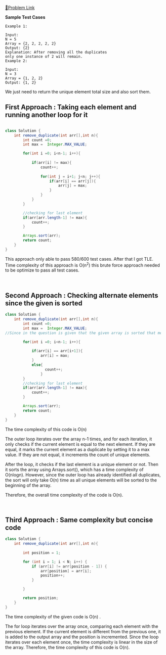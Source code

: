 [📍Problem Link](https://practice.geeksforgeeks.org/problems/remove-duplicate-elements-from-sorted-array/1?utm_source=youtube&utm_medium=collab_striver_ytdescription&utm_campaign=remove-duplicate-elements-from-sorted-array)

**Sample Test Cases**
```
Example 1:

Input:
N = 5
Array = {2, 2, 2, 2, 2}
Output: {2}
Explanation: After removing all the duplicates 
only one instance of 2 will remain.
Example 2:

Input:
N = 3
Array = {1, 2, 2}
Output: {1, 2}
```
We just need to return the unique element total size and also sort them.

## First Approach : Taking each element and running another loop for it

```java

class Solution {
    int remove_duplicate(int arr[],int n){
        int count =0;
        int max =  Integer.MAX_VALUE;

        for(int i =0; i<n-1; i++){
            
            if(arr[i] != max){
                count++;
                
                for(int j = i+1; j<n; j++){
                    if(arr[i] == arr[j]){
                        arr[j] = max;
                    }
                }  
            }
        }

        //checking for last element
        if(arr[arr.length-1] != max){
            count++;
        }

        Arrays.sort(arr);
        return count;
    }
}

```

This approach only able to pass 580/600 test cases. After that I got TLE. <br>
Time complexity of this approach is O(n<sup>2</sup>) 
this brute force approach needed to be optimize to pass all test cases.

<br>

## Second Approach : Checking alternate elements since the given is sorted

```java
class Solution {
    int remove_duplicate(int arr[],int n){
        int count =0;
        int max =  Integer.MAX_VALUE;
//Since in the question is given that the given array is sorted that means all duplicates going to be consistent

        for(int i =0; i<n-1; i++){
            
            if(arr[i] == arr[i+1]){
                arr[i] = max;
            }
            else{
                  count++;
                }
        }
        //checking for last element
        if(arr[arr.length-1] != max){
            count++;
        }

        Arrays.sort(arr);
        return count;
    }
}
```


The time complexity of this code is O(n)

The outer loop iterates over the array n-1 times, and for each iteration, it only checks if the current element is equal to the next element. If they are equal, it marks the current element as a duplicate by setting it to a max value. If they are not equal, it increments the count of unique elements.

After the loop, it checks if the last element is a unique element or not. Then it sorts the array using Arrays.sort(), which has a time complexity of O(nlogn). However, since the outer loop has already identified all duplicates, the sort will only take O(n) time as all unique elements will be sorted to the beginning of the array.

Therefore, the overall time complexity of the code is O(n).

<br>

## Third Approach : Same complexity but concise code

```java
class Solution {
    int remove_duplicate(int arr[],int n){
        
        int position = 1;

        for (int i = 1; i < N; i++) {
            if (arr[i] != arr[position - 1]) {
                arr[position] = arr[i];
                position++;
            }

        }

        return position;
    }
}
```

The time complexity of the given code is O(n) .

The for loop iterates over the array once, comparing each element with the previous element. If the current element is different from the previous one, it is added to the output array and the position is incremented. Since the loop iterates over each element once, the time complexity is linear in the size of the array. Therefore, the time complexity of this code is O(n).